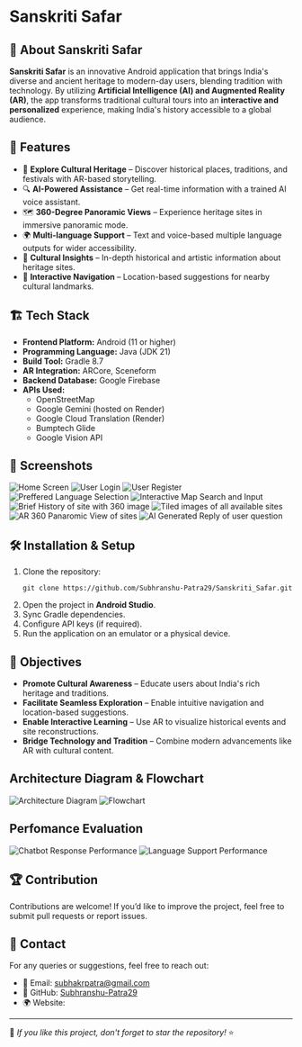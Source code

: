 # Sanskriti Safar

## 📌 About Sanskriti Safar
**Sanskriti Safar** is an innovative Android application that brings India's diverse and ancient heritage to modern-day users, blending tradition with technology. By utilizing **Artificial Intelligence (AI) and Augmented Reality (AR)**, the app transforms traditional cultural tours into an **interactive and personalized** experience, making India's history accessible to a global audience.

## 🚀 Features
- 📍 **Explore Cultural Heritage** – Discover historical places, traditions, and festivals with AR-based storytelling.
- 🔍 **AI-Powered Assistance** – Get real-time information with a trained AI voice assistant.
- 🗺️ **360-Degree Panoramic Views** – Experience heritage sites in immersive panoramic mode.
- 🌍 **Multi-language Support** – Text and voice-based multiple language outputs for wider accessibility.
- 📜 **Cultural Insights** – In-depth historical and artistic information about heritage sites.
- 🔄 **Interactive Navigation** – Location-based suggestions for nearby cultural landmarks.

## 🏗️ Tech Stack
- **Frontend Platform:** Android (11 or higher)
- **Programming Language:** Java (JDK 21)
- **Build Tool:** Gradle 8.7
- **AR Integration:** ARCore, Sceneform
- **Backend Database:** Google Firebase
- **APIs Used:**
  - OpenStreetMap
  - Google Gemini (hosted on Render)
  - Google Cloud Translation (Render)
  - Bumptech Glide
  - Google Vision API


## 📸 Screenshots
![Home Screen](https://github.com/user-attachments/assets/f95391f8-c8e9-491d-be87-68a5540e8ed6)
![User Login](https://github.com/user-attachments/assets/5787aa7d-8c20-4ff6-bf78-17916efcc540)
![User Register](https://github.com/user-attachments/assets/80a15136-d75b-493d-9303-10e599075801)
![Preffered Language Selection](https://github.com/user-attachments/assets/846e3815-95ee-4758-bf83-65b373d3f2dd)
![Interactive Map Search and Input](https://github.com/user-attachments/assets/3903751e-bd2a-4b69-b392-7f33770684fb)
![Brief History of site with 360 image](https://github.com/user-attachments/assets/7259d8af-7542-405f-9a4b-9cb8ab260815)
![Tiled images of all available sites](https://github.com/user-attachments/assets/af1f8a5b-3f3b-49b8-852a-0b55d52c0558)
![AR 360 Panaromic View of sites](https://github.com/user-attachments/assets/90a88f97-815d-492a-a386-2daafa10449f)
![AI Generated Reply of user question](https://github.com/user-attachments/assets/7c5ff454-ce12-4555-bdeb-5bd8a064048d)

## 🛠️ Installation & Setup
1. Clone the repository:
   ``` terminal
   git clone https://github.com/Subhranshu-Patra29/Sanskriti_Safar.git
   ```
2. Open the project in **Android Studio**.
3. Sync Gradle dependencies.
4. Configure API keys (if required).
5. Run the application on an emulator or a physical device.

## 🎯 Objectives
- **Promote Cultural Awareness** – Educate users about India's rich heritage and traditions.
- **Facilitate Seamless Exploration** – Enable intuitive navigation and location-based suggestions.
- **Enable Interactive Learning** – Use AR to visualize historical events and site reconstructions.
- **Bridge Technology and Tradition** – Combine modern advancements like AR with cultural content.

## Architecture Diagram & Flowchart
![Architecture Diagram](https://github.com/user-attachments/assets/10106e24-3a1a-423f-841f-4667ff9ea49d)
![Flowchart](https://github.com/user-attachments/assets/0dec701f-7f75-4ec3-b68b-dc777e115e3a)

## Perfomance Evaluation
![Chatbot Response Performance](https://github.com/user-attachments/assets/85b31ced-62dd-414f-853b-33ef67fd2e7f)
![Language Support Performance](https://github.com/user-attachments/assets/69914305-92f2-4179-828e-f0ea463ec5d2)

## 🏆 Contribution
Contributions are welcome! If you’d like to improve the project, feel free to submit pull requests or report issues.

## 📩 Contact
For any queries or suggestions, feel free to reach out:
- 📧 Email: subhakrpatra@gmail.com
- 🔗 GitHub: [Subhranshu-Patra29](https://github.com/Subhranshu-Patra29)
- 🌍 Website: 

---
🌟 *If you like this project, don't forget to star the repository!* ⭐

